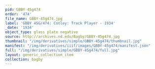 ```yaml
---
pid: GBBY-45g474
order: '474'
file_name: GBBY-45g474.jpg
label: 'GBBY 45G/474: Conley: Track Player - 1934'
_date: '1934'
object_type: glass plate negative
source: http://archives.nd.edu/Bagby/GBBY-45g474.jpg
thumbnail: "/img/derivatives/simple/GBBY-45g474/thumbnail.jpg"
manifest: "/img/derivatives/iiif/images/GBBY-45g474/manifest.json"
full: "/img/derivatives/simple/GBBY-45g474/full.jpg"
layout: generic_collection_item
collection: bagby
---
```

